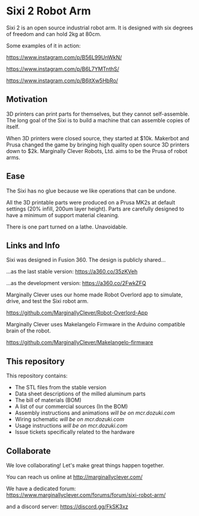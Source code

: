 # Sixi 2 Robot Arm

Sixi 2 is an open source industrial robot arm.  It is designed with six degrees of freedom and can hold 2kg at 80cm.

Some examples of it in action:

https://www.instagram.com/p/B56L99UnWkN/

https://www.instagram.com/p/B6L7YMTnthS/

https://www.instagram.com/p/B6jtXw5HbRo/

## Motivation

3D printers can print parts for themselves, but they cannot self-assemble.  The long goal of the Sixi is to build a machine that can assemble copies of itself.

When 3D printers were closed source, they started at $10k.  Makerbot and Prusa changed the game by bringing high quality open source 3D printers down to $2k.  Marginally Clever Robots, Ltd. aims to be the Prusa of robot arms.

## Ease

The Sixi has no glue because we like operations that can be undone.

All the 3D printable parts were produced on a Prusa MK2s at default settings (20% infill, 200um layer height).  Parts are carefully designed to have a minimum of support material cleaning.

There is one part turned on a lathe.  Unavoidable.

## Links and Info

Sixi was designed in Fusion 360.  The design is publicly shared...

...as the last stable version: https://a360.co/35zKVeh

...as the development version: https://a360.co/2FwkZFQ

Marginally Clever uses our home made Robot Overlord app to simulate, drive, and test the Sixi robot arm.

https://github.com/MarginallyClever/Robot-Overlord-App

Marginally Clever uses Makelangelo Firmware in the Arduino compatible brain of the robot.

https://github.com/MarginallyClever/Makelangelo-firmware

## This repository

This repository contains:

* The STL files from the stable version
* Data sheet descriptions of the milled aluminum parts
* The bill of materials (BOM)
* A list of our commercial sources (In the BOM)
* Assembly instructions and animations _will be on mcr.dozuki.com_
* Wiring schematic _will be on mcr.dozuki.com_
* Usage instructions _will be on mcr.dozuki.com_
* Issue tickets specifically related to the hardware

## Collaborate

We love collaborating!  Let's make great things happen together.

You can reach us online at http://marginallyclever.com/

We have a dedicated forum: https://www.marginallyclever.com/forums/forum/sixi-robot-arm/

and a discord server: https://discord.gg/FkSK3xz
